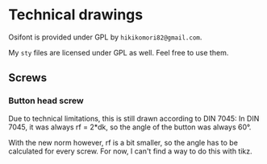 # Technical drawings

Osifont is provided under GPL by `hikikomori82@gmail.com`.

My `sty` files are licensed under GPL as well. Feel free to use them.

## Screws

### Button head screw
Due to technical limitations, this is still drawn according to DIN 7045:
In DIN 7045, it was always rf = 2*dk, so the angle of the button was always 60°. 

With the new norm however, rf is a bit smaller, so the angle has to be calculated for every screw. For now, I can't find a way to do this with tikz.

